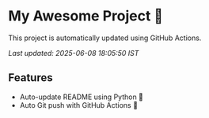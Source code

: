 # My Awesome Project 🚀

This project is automatically updated using GitHub Actions.

_Last updated: 2025-06-08 18:05:50 IST_

## Features
- Auto-update README using Python 🐍
- Auto Git push with GitHub Actions 🤖
